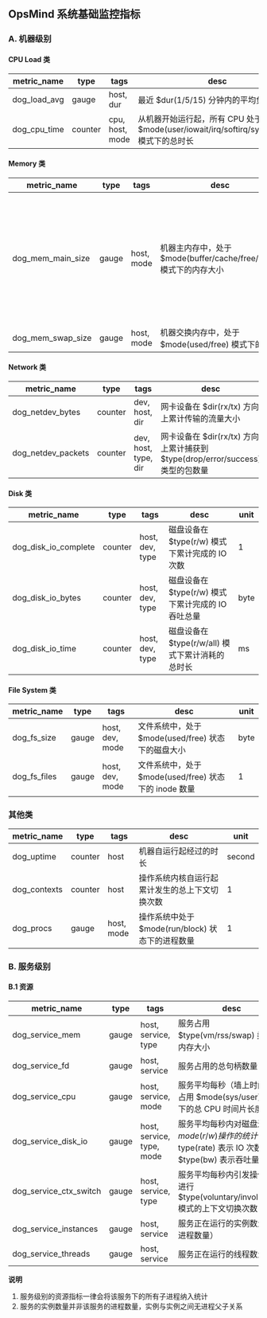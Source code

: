 ## OpsMind 系统基础监控指标

### A. 机器级别

#### CPU Load 类

metric_name | type | tags | desc | unit
------------ | ------ | ----| ----- | ----
dog_load_avg | gauge | host, dur | 最近 $dur(1/5/15) 分钟内的平均负载值 | 1
dog_cpu_time | counter | cpu, host, mode | 从机器开始运行起，所有 CPU 处于 $mode(user/iowait/irq/softirq/system/idle) 模式下的总时长 | second

#### Memory 类

metric_name | type | tags | desc | unit | memo
------------ | ------ | ----| ----- | ----| ----
dog_mem_main_size | gauge | host, mode | 机器主内存中，处于 $mode(buffer/cache/free/used) 模式下的内存大小 | byte | total = buffer + cache + free + used, avail = buffer + cache + free
dog_mem_swap_size | gauge | host, mode | 机器交换内存中，处于 $mode(used/free) 模式下的大小 | byte

#### Network 类

metric_name | type | tags | desc | unit
------------ | ------ | ----| ----- | ---- 
dog_netdev_bytes | counter | dev, host, dir | 网卡设备在 $dir(rx/tx) 方向上累计传输的流量大小 | byte 
dog_netdev_packets | counter | dev, host, type, dir | 网卡设备在 $dir(rx/tx) 方向上累计捕获到 $type(drop/error/success) 类型的包数量 | 1 

#### Disk 类

metric_name | type | tags | desc | unit
------------ | ------ | ----| ----- | ----
dog_disk_io_complete | counter | host, dev, type | 磁盘设备在 $type(r/w) 模式下累计完成的 IO 次数 | 1
dog_disk_io_bytes | counter | host, dev, type | 磁盘设备在 $type(r/w) 模式下累计完成的 IO 吞吐总量 | byte
dog_disk_io_time | counter | host, dev, type | 磁盘设备在 $type(r/w/all) 模式下累计消耗的总时长 | ms

#### File System 类

metric_name | type | tags | desc | unit
------------ | ------ | ----| ----- | ----
dog_fs_size | gauge | host, dev, mode | 文件系统中，处于 $mode(used/free) 状态下的磁盘大小 | byte
dog_fs_files | gauge | host, dev, mode | 文件系统中，处于 $mode(used/free) 状态下的 inode 数量 | 1

### 其他类

metric_name | type | tags | desc | unit
------------ | ------ | ----| ----- | ----
dog_uptime | counter | host |  机器自运行起经过的时长 | second
dog_contexts | counter | host | 操作系统内核自运行起累计发生的总上下文切换次数 | 1
dog_procs | gauge | host, mode | 操作系统中处于 $mode(run/block) 状态下的进程数量 | 1

### B. 服务级别

#### B.1 资源

metric_name | type | tags | desc | unit
------------ | ------ | ----| ----- | ---
dog_service_mem | gauge | host, service, type | 服务占用 $type(vm/rss/swap) 类型的内存大小 | byte
dog_service_fd | gauge | host, service | 服务占用的总句柄数量 | 1
dog_service_cpu | gauge | host, service, mode | 服务平均每秒（墙上时间）内占用 $mode(sys/user) 模式下的总 CPU 时间片长度 | second
dog_service_disk_io | gauge | host, service, type, mode | 服务平均每秒内对磁盘进行 $mode(r/w) 操作的统计，$type(rate) 表示 IO 次数，$type(bw) 表示吞吐量  | 1/byte
dog_service_ctx_switch | gauge | host, service, type | 服务平均每秒内引发操作系统进行 $type(voluntary/involuntary) 模式的上下文切换次数 | 1
dog_service_instances | gauge | host, service | 服务正在运行的实例数量（非进程数量） | 1
dog_service_threads | gauge | host, service | 服务正在运行的线程数量 | 1

**说明**

1. 服务级别的资源指标一律会将该服务下的所有子进程纳入统计
2. 服务的实例数量并非该服务的进程数量，实例与实例之间无进程父子关系
